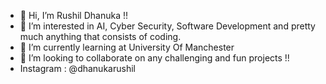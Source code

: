 - 👋 Hi, I’m Rushil Dhanuka !!
- 👀 I’m interested in AI, Cyber Security, Software Development and pretty much anything that consists of coding.
- 🌱 I’m currently learning at University Of Manchester
- 💞️ I’m looking to collaborate on any challenging and fun projects !!
- Instagram : @dhanukarushil

<!---
rmd21/rmd21 is a ✨ special ✨ repository because its `README.md` (this file) appears on your GitHub profile.
You can click the Preview link to take a look at your changes.
--->
